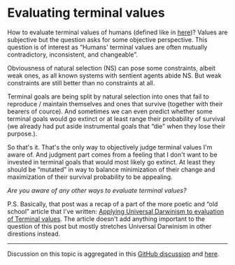 Evaluating terminal values
==========================

How to evaluate terminal values of humans (defined like in [here](https://www.lesswrong.com/tag/terminal-value))? Values are subjective but the question asks for some objective perspective. This question is of interest as “Humans' terminal values are often mutually contradictory, inconsistent, and changeable”.

Obviousness of natural selection (NS) can pose some constraints, albeit weak ones, as all known systems with sentient agents abide NS. But weak constraints are still better than no constraints at all.

Terminal goals are being split by natural selection into ones that fail to reproduce / maintain themselves and ones that survive (together with their bearers of cource). And sometimes we can even predict whether some terminal goals would go extinct or at least range their probability of survival (we already had put aside instrumental goals that “die” when they lose their purpose.).

So that's it. That's the only way to objectively judge terminal values I'm aware of. And judgment part comes from a feeling that I don't want to be invested in terminal goals that would most likely go extinct. At least they should be “mutated” in way to balance minimization of their change and maximization of their survival probability to be appealing.

*Are you aware of any other ways to evaluate terminal values?*

P.S. Basically, that post was a recap of a part of the more poetic and “old school” article that I've written: [Applying Universal Darwinism to evaluation of Terminal values](../dxb.md). The article doesn't add anything important to the question of this post but mostly stretches Universal Darwinism in other direstions instead.

----

Discussion on this topic is aggregated in this [GitHub discussion](https://github.com/kiwi0fruit/ultimate-question/issues/2) and [here](https://www.lesswrong.com/posts/rfmiR5EntwmNYvXeW/evaluating-terminal-values-1).
